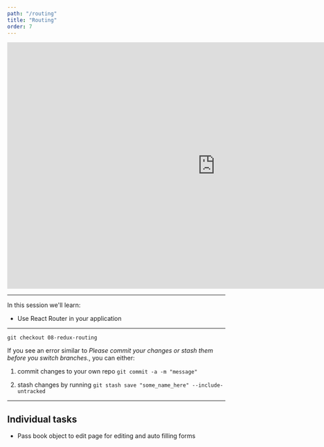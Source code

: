 ```yaml
---
path: "/routing"
title: "Routing"
order: 7
---
```


<iframe src="https://docs.google.com/presentation/d/e/2PACX-1vS59-YxmCSsmB21HkVFdJHTUmDE_HDpTRyj9BFgm5bTXn3H1A2IERw7RMnoMsJBVvjZY8c_-u4M87df/embed?start=false&loop=false&delayms=30000" frameborder="0" width="960" height="569" allowfullscreen="true" mozallowfullscreen="true" webkitallowfullscreen="true"></iframe>

---

In this session we'll learn:

- Use React Router in your application

---

```git checkout 08-redux-routing```

If you see an error similar to *Please commit your changes or stash them before you switch branches.*, you can either:

1. commit changes to your own repo ```git commit -a -m "message"```

1. stash changes by running ```git stash save "some_name_here" --include-untracked```

---

## Individual tasks

- Pass book object to edit page for editing and auto filling forms
